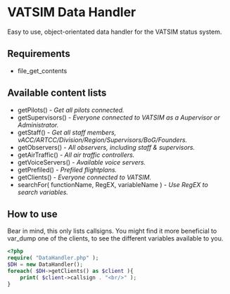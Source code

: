 # VATSIM Data Handler
Easy to use, object-orientated data handler for the VATSIM status system.

## Requirements
* file_get_contents

## Available content lists
* getPilots() - _Get all pilots connected._
* getSupervisors() - _Everyone connected to VATSIM as a Aupervisor or Administrator._
* getStaff() - _Get all staff members, vACC/ARTCC/Division/Region/Supervisors/BoG/Founders._
* getObservers() - _All observers, including staff & supervisors._
* getAirTraffic() - _All air traffic controllers._
* getVoiceServers() - _Available voice servers._
* getPrefiled() - _Prefiled flightplans._
* getClients() - _Everyone connected to VATSIM._
* searchFor( functionName, RegEX, variableName ) - _Use RegEX to search variables._
## How to use
Bear in mind, this only lists callsigns. You might find it more beneficial to var_dump one of the clients, to see the different variables available to you.
```php
<?php
require( "DataHandler.php" );
$DH = new DataHandler();
foreach( $DH->getClients() as $client ){
    print( $client->callsign . "<br/>" );
}
```
